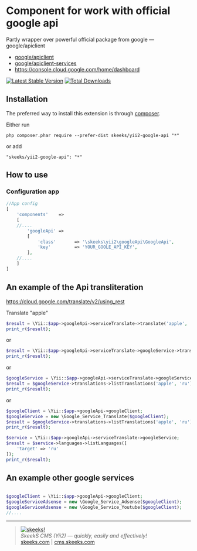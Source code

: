 Component for work with official google api
===================================

Partly wrapper over powerful official package from google — google/apiclient

* [google/apiclient](https://github.com/google/google-api-php-client)
* [google/apiclient-services](https://github.com/google/google-api-php-client-services)
* https://console.cloud.google.com/home/dashboard


[![Latest Stable Version](https://img.shields.io/packagist/v/skeeks/yii2-google-api.svg)](https://packagist.org/packages/skeeks/yii2-google-api)
[![Total Downloads](https://img.shields.io/packagist/dt/skeeks/yii2-google-api.svg)](https://packagist.org/packages/skeeks/yii2-google-api)

Installation
------------

The preferred way to install this extension is through [composer](http://getcomposer.org/download/).

Either run

```
php composer.phar require --prefer-dist skeeks/yii2-google-api "*"
```

or add

```
"skeeks/yii2-google-api": "*"
```


How to use
----------

### Configuration app
```php
//App config
[
    'components'    =>
    [
    //....
        'googleApi' =>
        [
            'class'       => '\skeeks\yii2\googleApi\GoogleApi',
            'key'         => 'YOUR_GOOLE_API_KEY',
        ],
    //....
    ]
]

```

An example of the Api transliteration
---

https://cloud.google.com/translate/v2/using_rest

Translate "apple"

```php
$result = \Yii::$app->googleApi->serviceTranslate->translate('apple', 'ru');
print_r($result);
```

or

```php
$result = \Yii::$app->googleApi->serviceTranslate->googleService->translations->listTranslations('apple', 'ru');
print_r($result);
```

or

```php
$googleService = \Yii::$app->googleApi->serviceTranslate->googleService;
$result = $googleService->translations->listTranslations('apple', 'ru');
print_r($result);
```

or

```php
$googleClient = \Yii::$app->googleApi->googleClient;
$googleService = new \Google_Service_Translate($googleClient);
$result = $googleService->translations->listTranslations('apple', 'ru');
print_r($result);
```

```php
$service = \Yii::$app->googleApi->serviceTranslate->googleService;
$result = $service->languages->listLanguages([
    'target' => 'ru'
]);
print_r($result);
```


An example other google services
---

```php

$googleClient = \Yii::$app->googleApi->googleClient;
$googleServiceAdsense = new \Google_Service_Adsense($googleClient);
$googleServiceAdsense = new \Google_Service_Youtube($googleClient);
//....

```

___

> [![skeeks!](https://skeeks.com/img/logo/logo-no-title-80px.png)](https://skeeks.com)  
<i>SkeekS CMS (Yii2) — quickly, easily and effectively!</i>  
[skeeks.com](https://skeeks.com) | [cms.skeeks.com](https://cms.skeeks.com)



